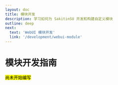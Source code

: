 ```yaml
---
layout: doc
title: 模块开发
description: 学习如何为 SakitinSU 开发和构建自定义模块
outline: deep
next:
  text: 'WebUI 模块开发'
  link: '/development/webui-module'
---
```


# 模块开发指南

<mark>尚未开始编写</mark>